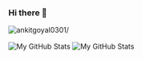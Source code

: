 ### Hi there 👋
<p align="left"> <img src=https://komarev.com/ghpvc/?username=GaganpreetKhurana&color=blue alt=ankitgoyal0301/></p>

<p>
   <img align="center" src="https://github-readme-stats.vercel.app/api?username=GaganpreetKhurana&theme=dracula&show_icons=true&count_private=true&title_color=fff&icon_color=79ff97&text_color=9f9f9f&bg_color=151515&line_height=33" alt="My GitHub Stats"/>
   <img align="center" src="https://github-readme-stats.vercel.app/api/top-langs/?username=GaganpreetKhurana&hide=html&show_icons=true&theme=dracula&title_color=fff&icon_color=79ff97&text_color=9f9f9f&bg_color=151515&langs_count=10&layout=compact" alt="My GitHub Stats"/>
  

</p>


<!--
**GaganpreetKhurana/GaganpreetKhurana** is a ✨ _special_ ✨ repository because its `README.md` (this file) appears on your GitHub profile.

Here are some ideas to get you started:

- 🔭 I’m currently working on ...
- 🌱 I’m currently learning ...
- 👯 I’m looking to collaborate on ...
- 🤔 I’m looking for help with ...
- 💬 Ask me about ...
- 📫 How to reach me: ...
- 😄 Pronouns: ...
- ⚡ Fun fact: ...
-->
